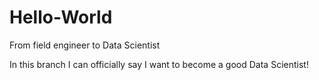 # Hello-World
From field engineer to Data Scientist


In this branch I can officially say I want to become a good Data Scientist!
